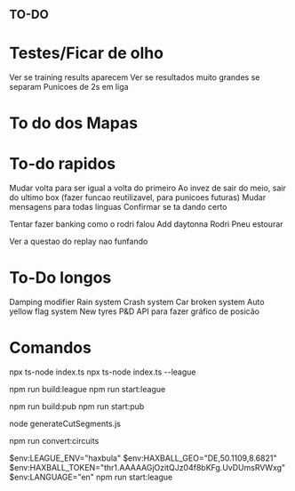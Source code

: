 ## TO-DO

# Testes/Ficar de olho

Ver se training results aparecem
Ver se resultados muito grandes se separam
Punicoes de 2s em liga

# To do dos Mapas

# To-do rapidos

Mudar volta para ser igual a volta do primeiro
Ao invez de sair do meio, sair do ultimo box (fazer funcao reutilizavel, para punicoes futuras)
Mudar mensagens para todas linguas
Confirmar se ta dando certo

Tentar fazer banking como o rodri falou
Add daytonna Rodri
Pneu estourar

Ver a questao do replay nao funfando

# To-Do longos

Damping modifier
Rain system
Crash system
Car broken system
Auto yellow flag system
New tyres
P&D
API para fazer gráfico de posicão

# Comandos

npx ts-node index.ts
npx ts-node index.ts --league

npm run build:league
npm run start:league

npm run build:pub
npm run start:pub

node generateCutSegments.js

npm run convert:circuits

$env:LEAGUE_ENV="haxbula"
$env:HAXBALL_GEO="DE,50.1109,8.6821"
$env:HAXBALL_TOKEN="thr1.AAAAAGjOzitQJz04f8bKFg.UvDUmsRVWxg"
$env:LANGUAGE="en"
npm run start:league
